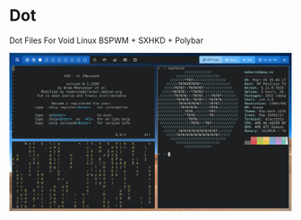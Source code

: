 # Dot
Dot Files For Void Linux BSPWM + SXHKD + Polybar

![Screenshots](https://raw.githubusercontent.com/Maharsh17/Dot/main/example.png)

